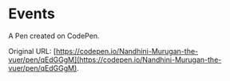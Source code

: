 # Events

A Pen created on CodePen.

Original URL: [https://codepen.io/Nandhini-Murugan-the-vuer/pen/qEdGGgM](https://codepen.io/Nandhini-Murugan-the-vuer/pen/qEdGGgM).

